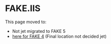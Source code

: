 # FAKE.IIS

This page moved to:

- Not jet migrated to FAKE 5
- [here for FAKE 4](todo-iis.html) (Final location not decided jet)

